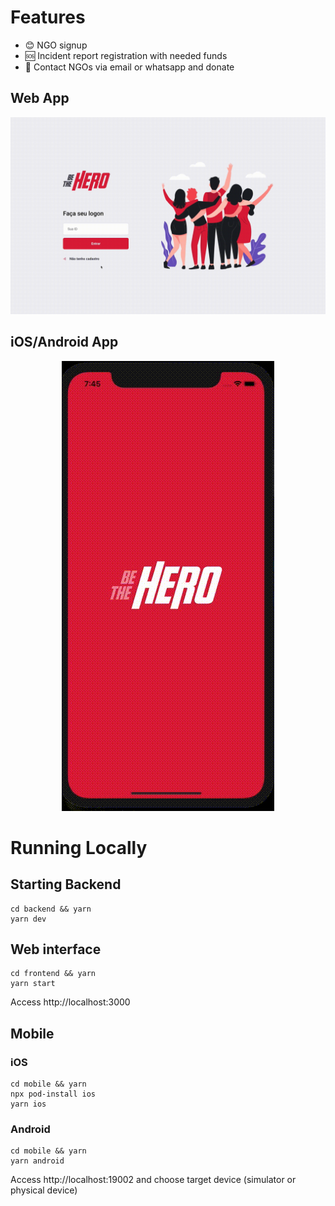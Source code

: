 # Features
- 😊 NGO signup
- 🆘 Incident report registration with needed funds
- 🤝 Contact NGOs via email or whatsapp and donate

## Web App
![Be The Hero web](./_captures/web.gif)

## iOS/Android App
<p align="center">
  <img src="./_captures/mobile.gif" alt="Be The Hero mobile">
</p>

# Running Locally

## Starting Backend
```
cd backend && yarn
yarn dev
```

## Web interface
```
cd frontend && yarn
yarn start
```
Access http://localhost:3000

## Mobile

### iOS
```
cd mobile && yarn
npx pod-install ios
yarn ios
```

### Android
```
cd mobile && yarn
yarn android
```
Access http://localhost:19002 and choose target device (simulator or physical device)